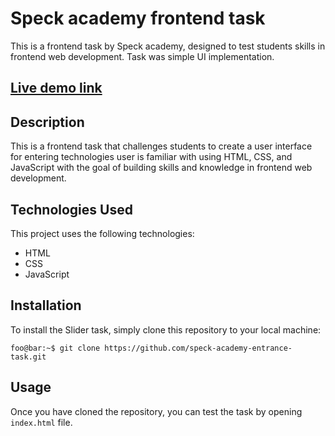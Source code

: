 # Speck academy frontend task

This is a frontend task by Speck academy, designed to test students skills in frontend web development. Task was simple UI implementation.

## **[Live demo link](https://nikoc.uk/speck-academy-entrance-task/)**


## Description

This is a frontend task that challenges students to create a user interface for entering technologies user is familiar with using HTML, CSS, and JavaScript with the goal of building skills and knowledge in frontend web development.

## Technologies Used

This project uses the following technologies:

- HTML
- CSS
- JavaScript

## Installation
To install the Slider task, simply clone this repository to your local machine:


```console
foo@bar:~$ git clone https://github.com/speck-academy-entrance-task.git
```
## Usage

Once you have cloned the repository, you can test the task by opening `index.html` file.
